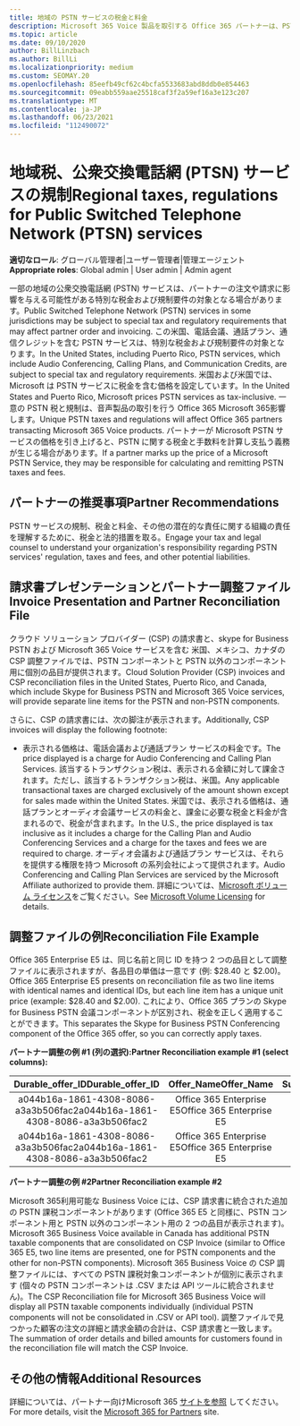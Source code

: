```yaml
---
title: 地域の PSTN サービスの税金と料金
description: Microsoft 365 Voice 製品を取引する Office 365 パートナーは、PSTN サービスに関する地域の税金、料金、または規制要件の対象となる場合があります。
ms.topic: article
ms.date: 09/10/2020
author: BillLinzbach
ms.author: BillLi
ms.localizationpriority: medium
ms.custom: SEOMAY.20
ms.openlocfilehash: 85eefb49cf62c4bcfa5533683abd8ddb0e854463
ms.sourcegitcommit: 09eabb559aae25518caf3f2a59ef16a3e123c207
ms.translationtype: MT
ms.contentlocale: ja-JP
ms.lasthandoff: 06/23/2021
ms.locfileid: "112490072"
---
```

# <a name="regional-taxes-regulations-for-public-switched-telephone-network-ptsn-services"></a><span data-ttu-id="7b9b3-103">地域税、公衆交換電話網 (PTSN) サービスの規制</span><span class="sxs-lookup"><span data-stu-id="7b9b3-103">Regional taxes, regulations for Public Switched Telephone Network (PTSN) services</span></span>

<span data-ttu-id="7b9b3-104">**適切なロール**: グローバル管理者|ユーザー管理者|管理エージェント</span><span class="sxs-lookup"><span data-stu-id="7b9b3-104">**Appropriate roles**: Global admin | User admin | Admin agent</span></span>

<span data-ttu-id="7b9b3-105">一部の地域の公衆交換電話網 (PSTN) サービスは、パートナーの注文や請求に影響を与える可能性がある特別な税金および規制要件の対象となる場合があります。</span><span class="sxs-lookup"><span data-stu-id="7b9b3-105">Public Switched Telephone Network (PSTN) services in some jurisdictions may be subject to special tax and regulatory requirements that may affect partner order and invoicing.</span></span> <span data-ttu-id="7b9b3-106">この米国、電話会議、通話プラン、通信クレジットを含む PSTN サービスは、特別な税金および規制要件の対象となります。</span><span class="sxs-lookup"><span data-stu-id="7b9b3-106">In the United States, including Puerto Rico, PSTN services, which include Audio Conferencing, Calling Plans, and Communication Credits, are subject to special tax and regulatory requirements.</span></span> <span data-ttu-id="7b9b3-107">米国および米国では、Microsoft は PSTN サービスに税金を含む価格を設定しています。</span><span class="sxs-lookup"><span data-stu-id="7b9b3-107">In the United States and Puerto Rico, Microsoft prices PSTN services as tax-inclusive.</span></span>  <span data-ttu-id="7b9b3-108">一意の PSTN 税と規制は、音声製品の取引を行う Office 365 Microsoft 365影響します。</span><span class="sxs-lookup"><span data-stu-id="7b9b3-108">Unique PSTN taxes and regulations will affect Office 365 partners transacting Microsoft 365 Voice products.</span></span>  <span data-ttu-id="7b9b3-109">パートナーが Microsoft PSTN サービスの価格を引き上げると、PSTN に関する税金と手数料を計算し支払う義務が生じる場合があります。</span><span class="sxs-lookup"><span data-stu-id="7b9b3-109">If a partner marks up the price of a Microsoft PSTN Service, they may be responsible for calculating and remitting PSTN taxes and fees.</span></span>

## <a name="partner-recommendations"></a><span data-ttu-id="7b9b3-110">パートナーの推奨事項</span><span class="sxs-lookup"><span data-stu-id="7b9b3-110">Partner Recommendations</span></span>

<span data-ttu-id="7b9b3-111">PSTN サービスの規制、税金と料金、その他の潜在的な責任に関する組織の責任を理解するために、税金と法的措置を取る。</span><span class="sxs-lookup"><span data-stu-id="7b9b3-111">Engage your tax and legal counsel to understand your organization's responsibility regarding PSTN services' regulation, taxes and fees, and other potential liabilities.</span></span>

## <a name="invoice-presentation-and-partner-reconciliation-file"></a><span data-ttu-id="7b9b3-112">請求書プレゼンテーションとパートナー調整ファイル</span><span class="sxs-lookup"><span data-stu-id="7b9b3-112">Invoice Presentation and Partner Reconciliation File</span></span>

<span data-ttu-id="7b9b3-113">クラウド ソリューション プロバイダー (CSP) の請求書と、skype for Business PSTN および Microsoft 365 Voice サービスを含む 米国、メキシコ、カナダの CSP 調整ファイルでは、PSTN コンポーネントと PSTN 以外のコンポーネント用に個別の品目が提供されます。</span><span class="sxs-lookup"><span data-stu-id="7b9b3-113">Cloud Solution Provider (CSP) invoices and CSP reconciliation files in the United States, Puerto Rico, and Canada, which include Skype for Business PSTN and Microsoft 365 Voice services, will provide separate line items for the PSTN and non-PSTN components.</span></span>

<span data-ttu-id="7b9b3-114">さらに、CSP の請求書には、次の脚注が表示されます。</span><span class="sxs-lookup"><span data-stu-id="7b9b3-114">Additionally, CSP invoices will display the following footnote:</span></span>

* <span data-ttu-id="7b9b3-115">表示される価格は、電話会議および通話プラン サービスの料金です。</span><span class="sxs-lookup"><span data-stu-id="7b9b3-115">The price displayed is a charge for Audio Conferencing and Calling Plan Services.</span></span>  <span data-ttu-id="7b9b3-116">該当するトランザクション税は、表示される金額に対して課金されます。ただし、該当するトランザクション税は、米国。</span><span class="sxs-lookup"><span data-stu-id="7b9b3-116">Any applicable transactional taxes are charged exclusively of the amount shown except for sales made within the United States.</span></span>  <span data-ttu-id="7b9b3-117">米国では、表示される価格は、通話プランとオーディオ会議サービスの料金と、課金に必要な税金と料金が含まれるので、税金が含まれます。</span><span class="sxs-lookup"><span data-stu-id="7b9b3-117">In the U.S., the price displayed is tax inclusive as it includes a charge for the Calling Plan and Audio Conferencing Services and a charge for the taxes and fees we are required to charge.</span></span>  <span data-ttu-id="7b9b3-118">オーディオ会議および通話プラン サービスは、それらを提供する権限を持つ Microsoft の系列会社によって提供されます。</span><span class="sxs-lookup"><span data-stu-id="7b9b3-118">Audio Conferencing and Calling Plan Services are serviced by the Microsoft Affiliate authorized to provide them.</span></span>  <span data-ttu-id="7b9b3-119">詳細については、[Microsoft ボリューム ライセンス](https://go.microsoft.com/fwlink/?LinkId=690247)をご覧ください。</span><span class="sxs-lookup"><span data-stu-id="7b9b3-119">See [Microsoft Volume Licensing](https://go.microsoft.com/fwlink/?LinkId=690247) for details.</span></span>

## <a name="reconciliation-file-example"></a><span data-ttu-id="7b9b3-120">調整ファイルの例</span><span class="sxs-lookup"><span data-stu-id="7b9b3-120">Reconciliation File Example</span></span>

<span data-ttu-id="7b9b3-121">Office 365 Enterprise E5 は、同じ名前と同じ ID を持つ 2 つの品目として調整ファイルに表示されますが、各品目の単価は一意です (例: $28.40 と $2.00)。</span><span class="sxs-lookup"><span data-stu-id="7b9b3-121">Office 365 Enterprise E5 presents on reconciliation file as two line items with identical names and identical IDs, but each line item has a unique unit price (example: $28.40 and $2.00).</span></span> <span data-ttu-id="7b9b3-122">これにより、Office 365 プランの Skype for Business PSTN 会議コンポーネントが区別され、税金を正しく適用することができます。</span><span class="sxs-lookup"><span data-stu-id="7b9b3-122">This separates the Skype for Business PSTN Conferencing component of the Office 365 offer, so you can correctly apply taxes.</span></span>

<span data-ttu-id="7b9b3-123">**パートナー調整の例 #1 (列の選択):**</span><span class="sxs-lookup"><span data-stu-id="7b9b3-123">**Partner Reconciliation example #1 (select columns):**</span></span>

|<span data-ttu-id="7b9b3-124">**Durable_offer_ID**</span><span class="sxs-lookup"><span data-stu-id="7b9b3-124">**Durable_offer_ID**</span></span>|<span data-ttu-id="7b9b3-125">**Offer_Name**</span><span class="sxs-lookup"><span data-stu-id="7b9b3-125">**Offer_Name**</span></span>|<span data-ttu-id="7b9b3-126">**Subscription_Start_Date**</span><span class="sxs-lookup"><span data-stu-id="7b9b3-126">**Subscription_Start_Date**</span></span>|<span data-ttu-id="7b9b3-127">**Subscription_End_Date**</span><span class="sxs-lookup"><span data-stu-id="7b9b3-127">**Subscription_End_Date**</span></span>|<span data-ttu-id="7b9b3-128">**Charge_Start_Date**</span><span class="sxs-lookup"><span data-stu-id="7b9b3-128">**Charge_Start_Date**</span></span>|<span data-ttu-id="7b9b3-129">**Charge_End_Date**</span><span class="sxs-lookup"><span data-stu-id="7b9b3-129">**Charge_End_Date**</span></span>|<span data-ttu-id="7b9b3-130">**Charge_Type**</span><span class="sxs-lookup"><span data-stu-id="7b9b3-130">**Charge_Type**</span></span>|<span data-ttu-id="7b9b3-131">**Unit_Price**</span><span class="sxs-lookup"><span data-stu-id="7b9b3-131">**Unit_Price**</span></span>|
|:----:|:----:|:----:|:----:|:----:|:----:|:----:|:----:|
|<span data-ttu-id="7b9b3-132">a044b16a-1861-4308-8086-a3a3b506fac2</span><span class="sxs-lookup"><span data-stu-id="7b9b3-132">a044b16a-1861-4308-8086-a3a3b506fac2</span></span>   |<span data-ttu-id="7b9b3-133">Office 365 Enterprise E5</span><span class="sxs-lookup"><span data-stu-id="7b9b3-133">Office 365 Enterprise E5</span></span>   |<span data-ttu-id="7b9b3-134">8/10/2019 0:00</span><span class="sxs-lookup"><span data-stu-id="7b9b3-134">8/10/2019 0:00</span></span>   |<span data-ttu-id="7b9b3-135">8/11/2019 0:00</span><span class="sxs-lookup"><span data-stu-id="7b9b3-135">8/11/2019 0:00</span></span>   |<span data-ttu-id="7b9b3-136">8/11/2019 0:00</span><span class="sxs-lookup"><span data-stu-id="7b9b3-136">8/11/2019 0:00</span></span>|<span data-ttu-id="7b9b3-137">9/10/2019 0:00</span><span class="sxs-lookup"><span data-stu-id="7b9b3-137">9/10/2019 0:00</span></span>   |<span data-ttu-id="7b9b3-138">Cycle fee</span><span class="sxs-lookup"><span data-stu-id="7b9b3-138">Cycle fee</span></span>   |<span data-ttu-id="7b9b3-139">28.40</span><span class="sxs-lookup"><span data-stu-id="7b9b3-139">28.40</span></span>   |
|<span data-ttu-id="7b9b3-140">a044b16a-1861-4308-8086-a3a3b506fac2</span><span class="sxs-lookup"><span data-stu-id="7b9b3-140">a044b16a-1861-4308-8086-a3a3b506fac2</span></span>   |<span data-ttu-id="7b9b3-141">Office 365 Enterprise E5</span><span class="sxs-lookup"><span data-stu-id="7b9b3-141">Office 365 Enterprise E5</span></span>   |<span data-ttu-id="7b9b3-142">8/10/2019 0:00</span><span class="sxs-lookup"><span data-stu-id="7b9b3-142">8/10/2019 0:00</span></span>   |<span data-ttu-id="7b9b3-143">8/11/2019 0:00</span><span class="sxs-lookup"><span data-stu-id="7b9b3-143">8/11/2019 0:00</span></span>   |<span data-ttu-id="7b9b3-144">8/11/2019 0:00</span><span class="sxs-lookup"><span data-stu-id="7b9b3-144">8/11/2019 0:00</span></span>   |<span data-ttu-id="7b9b3-145">9/10/2019 0:00</span><span class="sxs-lookup"><span data-stu-id="7b9b3-145">9/10/2019 0:00</span></span>   |<span data-ttu-id="7b9b3-146">Cycle fee</span><span class="sxs-lookup"><span data-stu-id="7b9b3-146">Cycle fee</span></span>   |<span data-ttu-id="7b9b3-147">2.00</span><span class="sxs-lookup"><span data-stu-id="7b9b3-147">2.00</span></span>   |

<span data-ttu-id="7b9b3-148">**パートナー調整の例 #2**</span><span class="sxs-lookup"><span data-stu-id="7b9b3-148">**Partner Reconciliation example #2**</span></span>

<span data-ttu-id="7b9b3-149">Microsoft 365利用可能な Business Voice には、CSP 請求書に統合された追加の PSTN 課税コンポーネントがあります (Office 365 E5 と同様に、PSTN コンポーネント用と PSTN 以外のコンポーネント用の 2 つの品目が表示されます)。</span><span class="sxs-lookup"><span data-stu-id="7b9b3-149">Microsoft 365 Business Voice available in Canada has additional PSTN taxable components that are consolidated on CSP Invoice (similar to Office 365 E5, two line items are presented, one for PSTN components and the other for non-PSTN components).</span></span>  <span data-ttu-id="7b9b3-150">Microsoft 365 Business Voice の CSP 調整ファイルには、すべての PSTN 課税対象コンポーネントが個別に表示されます (個々の PSTN コンポーネントは .CSV または API ツールに統合されません)。</span><span class="sxs-lookup"><span data-stu-id="7b9b3-150">The CSP Reconciliation file for Microsoft 365 Business Voice will display all PSTN taxable components individually (individual PSTN components will not be consolidated in .CSV or API tool).</span></span>  <span data-ttu-id="7b9b3-151">調整ファイルで見つかった顧客の注文の詳細と請求金額の合計は、CSP 請求書と一致します。</span><span class="sxs-lookup"><span data-stu-id="7b9b3-151">The summation of order details and billed amounts for customers found in the reconciliation file will match the CSP Invoice.</span></span>

## <a name="additional-resources"></a><span data-ttu-id="7b9b3-152">その他の情報</span><span class="sxs-lookup"><span data-stu-id="7b9b3-152">Additional Resources</span></span>
<span data-ttu-id="7b9b3-153">詳細については、パートナー向けMicrosoft 365 [サイトを参照](https://www.microsoft.com/microsoft-365/partners/) してください。</span><span class="sxs-lookup"><span data-stu-id="7b9b3-153">For more details, visit the [Microsoft 365 for Partners](https://www.microsoft.com/microsoft-365/partners/) site.</span></span>

